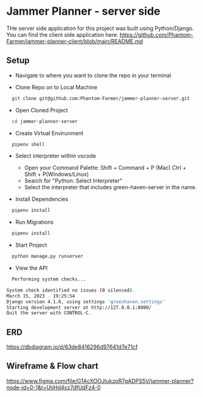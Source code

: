 # Jammer Planner - server side

THe server side application for this project was built using Python/Django. You can find the client side application here: https://github.com/Phantom-Farmer/jammer-planner-client/blob/main/README.md


## Setup

- Navigate to where you want to clone the repo in your terminal

- Clone Repo on to Local Machine

```bash
  git clone git@github.com:Phantom-Farmer/jammer-planner-server.git
```

- Open Cloned Project

```bash
  cd jammer-planner-server
```

- Create Virtual Envirunment

```bash
  pipenv shell
```

- Select interpreter within vscode
   - Open your Command Palette: Shift + Command + P (Mac) Ctrl + Shift + P(Windows/Linux)
   - Search for "Python: Select Interpreter"
   - Select the interpreter that includes green-haven-server in the name.

- Install Dependencies

```bash
  pipenv install
```

- Run Migrations

```bash
  pipenv install
```

- Start Project

```bash
  python manage.py runserver
```

- View the API

```bash
  Performing system checks...

System check identified no issues (0 silenced).
March 15, 2023 - 19:25:54
Django version 4.1.6, using settings 'greenhaven.settings'
Starting development server at http://127.0.0.1:8000/
Quit the server with CONTROL-C.
```

## ERD

https://dbdiagram.io/d/63de8416296d97641d7e71cf

## Wireframe & Flow chart

https://www.figma.com/file/G1AcXOOJIukzpR7gADPS5V/jammer-planner?node-id=0-1&t=UtiHd4xz7dfUdFz4-0
